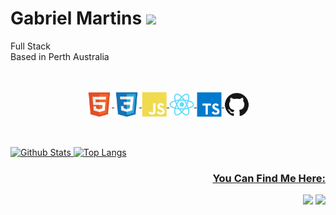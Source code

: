 # Gabriel Martins <img src="https://raw.githubusercontent.com/aemmadi/aemmadi/master/wave.gif" width="30px">

Full Stack<br>
Based in Perth Australia<br><br><br>





<div align="center" >
<a  href="https://github.com/gdlmartins">
    

 
  <img align="center" alt="HTML" height="40" width="40" src="https://raw.githubusercontent.com/devicons/devicon/master/icons/html5/html5-original.svg">
  <img align="center" alt="CSS" height="40" width="40" src="https://raw.githubusercontent.com/devicons/devicon/master/icons/css3/css3-original.svg">
     <img align="center" alt="JS" height="40" width="40" src="https://raw.githubusercontent.com/devicons/devicon/master/icons/javascript/javascript-plain.svg">  
  <img align="center" alt="React" height="40" width="40" src="https://raw.githubusercontent.com/devicons/devicon/master/icons/react/react-original.svg">
      <img  align="center" alt="TypeScript" height="40" width="40" src="https://raw.githubusercontent.com/devicons/devicon/master/icons/typescript/typescript-original.svg">
          <img  align="center" alt="github" height="40" width="40" src="https://raw.githubusercontent.com/devicons/devicon/master/icons/github/github-original.svg">
    

    

</div><br/><br/>


![Github Stats](https://github-readme-stats.vercel.app/api?username=gdlmartins&count_private=true&show_icons=true&include_all_commits=true)
![Top Langs](https://github-readme-stats.vercel.app/api/top-langs/?username=gdlmartins&hide=TeX&layout=compact)






 <div align="right">

### You Can Find Me Here: 
   
    

<a href = "mailto:gdlmartins@gmail.com"><img src="https://img.shields.io/badge/Gmail-D14836?style=for-the-badge&logo=gmail&logoColor=white" target="_blank"></a>
<a href="https://www.linkedin.com/in/gabriel-martins-71438541/" target="_blank"><img src="https://img.shields.io/badge/-LinkedIn-%230077B5?style=for-the-badge&logo=linkedin&logoColor=white" target="_blank"></a>   
     
 
    

    
   
 


